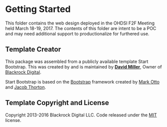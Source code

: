 # Getting Started

This folder contains the web design deployed in the OHDSI F2F Meeting held March 18-19, 2017. The contents of this folder are intent to be a POC and may need additional support to productionalize for furthered use.

## Template Creator

This package was assembled from a publicly available template Start Bootstrap. This was created by and is maintained by **[David Miller](http://davidmiller.io/)**, Owner of [Blackrock Digital](http://blackrockdigital.io/).

Start Bootstrap is based on the [Bootstrap](http://getbootstrap.com/) framework created by [Mark Otto](https://twitter.com/mdo) and [Jacob Thorton](https://twitter.com/fat).

## Template Copyright and License

Copyright 2013-2016 Blackrock Digital LLC. Code released under the [MIT](https://github.com/BlackrockDigital/startbootstrap-creative/blob/gh-pages/LICENSE) license.
